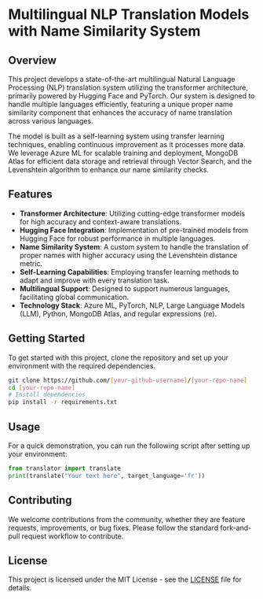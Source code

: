 

# Multilingual NLP Translation Models with Name Similarity System

## Overview

This project develops a state-of-the-art multilingual Natural Language Processing (NLP) translation system utilizing the transformer architecture, primarily powered by Hugging Face and PyTorch. Our system is designed to handle multiple languages efficiently, featuring a unique proper name similarity component that enhances the accuracy of name translation across various languages.

The model is built as a self-learning system using transfer learning techniques, enabling continuous improvement as it processes more data. We leverage Azure ML for scalable training and deployment, MongoDB Atlas for efficient data storage and retrieval through Vector Search, and the Levenshtein algorithm to enhance our name similarity checks.

## Features

- **Transformer Architecture**: Utilizing cutting-edge transformer models for high accuracy and context-aware translations.
- **Hugging Face Integration**: Implementation of pre-trained models from Hugging Face for robust performance in multiple languages.
- **Name Similarity System**: A custom system to handle the translation of proper names with higher accuracy using the Levenshtein distance metric.
- **Self-Learning Capabilities**: Employing transfer learning methods to adapt and improve with every translation task.
- **Multilingual Support**: Designed to support numerous languages, facilitating global communication.
- **Technology Stack**: Azure ML, PyTorch, NLP, Large Language Models (LLM), Python, MongoDB Atlas, and regular expressions (re).

## Getting Started

To get started with this project, clone the repository and set up your environment with the required dependencies.

```bash
git clone https://github.com/[your-github-username]/[your-repo-name]
cd [your-repo-name]
# Install dependencies
pip install -r requirements.txt
```

## Usage

For a quick demonstration, you can run the following script after setting up your environment:

```python
from translator import translate
print(translate("Your text here", target_language='fr'))
```

## Contributing

We welcome contributions from the community, whether they are feature requests, improvements, or bug fixes. Please follow the standard fork-and-pull request workflow to contribute.

## License

This project is licensed under the MIT License - see the [LICENSE](LICENSE.md) file for details.

